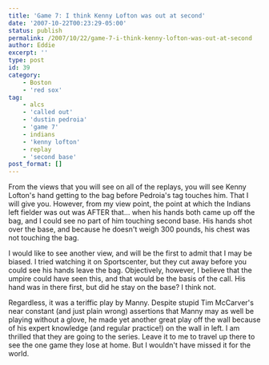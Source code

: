 ```yaml
---
title: 'Game 7: I think Kenny Lofton was out at second'
date: '2007-10-22T00:23:29-05:00'
status: publish
permalink: /2007/10/22/game-7-i-think-kenny-lofton-was-out-at-second
author: Eddie
excerpt: ''
type: post
id: 39
category:
    - Boston
    - 'red sox'
tag:
    - alcs
    - 'called out'
    - 'dustin pedroia'
    - 'game 7'
    - indians
    - 'kenny lofton'
    - replay
    - 'second base'
post_format: []
---
```

From the views that you will see on all of the replays, you will see Kenny Lofton's hand getting to the bag before Pedroia's tag touches him. That I will give you. However, from my view point, the point at which the Indians left fielder was out was AFTER that... when his hands both came up off the bag, and I could see no part of him touching second base. His hands shot over the base, and because he doesn't weigh 300 pounds, his chest was not touching the bag.

I would like to see another view, and will be the first to admit that I may be biased. I tried watching it on Sportscenter, but they cut away before you could see his hands leave the bag. Objectively, however, I believe that the umpire could have seen this, and that would be the basis of the call. His hand was in there first, but did he stay on the base? I think not.

Regardless, it was a teriffic play by Manny. Despite stupid Tim McCarver's near constant (and just plain wrong) assertions that Manny may as well be playing without a glove, he made yet another great play off the wall because of his expert knowledge (and regular practice!) on the wall in left. I am thrilled that they are going to the series. Leave it to me to travel up there to see the one game they lose at home. But I wouldn't have missed it for the world.